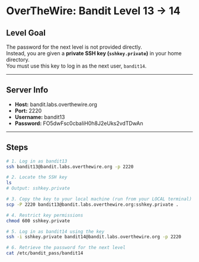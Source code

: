 # OverTheWire: Bandit Level 13 → 14

##  Level Goal
The password for the next level is not provided directly.  
Instead, you are given a **private SSH key (`sshkey.private`)** in your home directory.  
You must use this key to log in as the next user, `bandit14`.

---

##  Server Info
- **Host:** bandit.labs.overthewire.org  
- **Port:** 2220  
- **Username:** bandit13  
- **Password:** FO5dwFsc0cbaIiH0h8J2eUks2vdTDwAn

---

##  Steps

```bash
# 1. Log in as bandit13
ssh bandit13@bandit.labs.overthewire.org -p 2220

# 2. Locate the SSH key
ls
# Output: sshkey.private

# 3. Copy the key to your local machine (run from your LOCAL terminal)
scp -P 2220 bandit13@bandit.labs.overthewire.org:sshkey.private .

# 4. Restrict key permissions
chmod 600 sshkey.private

# 5. Log in as bandit14 using the key
ssh -i sshkey.private bandit14@bandit.labs.overthewire.org -p 2220

# 6. Retrieve the password for the next level
cat /etc/bandit_pass/bandit14
